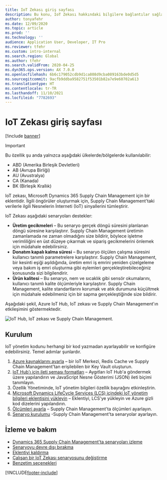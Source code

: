 ```yaml
---
title: IoT Zekası giriş sayfası
description: Bu konu, IoT Zekası hakkındaki bilgilere bağlantılar sağlar.
author: tonyafehr
ms.date: 12/09/2020
ms.topic: article
ms.prod: ''
ms.technology: ''
audience: Application User, Developer, IT Pro
ms.reviewer: tfehr
ms.custom: intro-internal
ms.search.region: Global
ms.author: tfehr
ms.search.validFrom: 2020-04-25
ms.dyn365.ops.version: AX 7.0.0
ms.openlocfilehash: 6b6c179052cdb9d1ca808d9cba089163bde0d5d5
ms.sourcegitcommit: 9acfb9ddba9582751f53501b82a7e9e60702a613
ms.translationtype: HT
ms.contentlocale: tr-TR
ms.lasthandoff: 11/10/2021
ms.locfileid: "7782693"
---
```

# <a name="iot-intelligence-home-page"></a>IoT Zekası giriş sayfası

[!include [banner](../../includes/banner.md)]

> [!IMPORTANT]
> Bu özellik şu anda yalnızca aşağıdaki ülkelerde/bölgelerde kullanılabilir:
>
> - ABD (Amerika Birleşik Devletleri)
> - AB (Avrupa Birliği)
> - AU (Avustralya)
> - CA (Kanada)
> - BK (Birleşik Krallık)

IoT zekası, Microsoft Dynamics 365 Supply Chain Management için bir eklentidir. İlgili öngörüler oluşturmak için, Supply Chain Management'taki verilerle ilgili Nesnelerin İnterneti (IoT) sinyallerini tümleştirir.

IoT Zekası aşağıdaki senaryoları destekler:

+ **Üretim gecikmeleri** – Bu senaryo gerçek döngü süresini planlanan döngü süresine karşılaştırır. Supply Chain Management üretimin zamanlamada ne zaman olmadığını size bildirir, böylece işletme verimliliğini en üst düzeye çıkarmak ve sipariş gecikmelerini önlemek için müdahale edebilirsiniz.
+ **Donatım kapalı kalma süresi** – Bu senaryo ölçülen çalışma süresini kullanıcı tanımlı parametrelere karşılaştırır. Supply Chain Management, bir kesinti eşiği aşıldığında, üretim emri iş emrini yeniden çizelgeleme veya bakım iş emri oluşturma gibi eylemleri gerçekleştirebileceğiniz konusunda sizi bilgilendirir.
+ **Ürün kalitesi** – Bu senaryo, nem ve sıcaklık gibi sensör okumalarını, kullanıcı tanımlı kalite ölçümleriyle karşılaştırır. Supply Chain Management, kalite standartlarını korumak ve atık durumuna küçültmek için müdahale edebilmeniz için bir sapma gerçekleştiğinde size bildirir.

Aşağıdaki şekil, Azure IoT Hub, IoT zekası ve Supply Chain Management'ın etkileşimini göstermektedir.

![IoT Hub, IoT zekası ve Supply Chain Management.](media/iot_intelligence.png)

## <a name="setup"></a>Kurulum

IoT yönetim kodunu herhangi bir kod yazmadan ayarlayabilir ve konfigüre edebilirsiniz. Temel adımlar şunlardır.

1. [Azure kaynaklarını ayarla](iot-azure-setup.md) – bir IoT Merkezi, Redis Cache ve Supply Chain Management'tan erişilebilen bir Key Vault oluşturun.
2. [IoT Hub'ı için ileti şeması formatları](iot-schema-format.md) – Aygıtları IoT Hub'a göndermek üzere yapılandırın ve JavaScript Nesne Gösterimi (JSON) ileti biçimi tanımlayın.
3. Özellik Yönetiminde, IoT yönetim bilgileri özellik bayrağını etkinleştirin. 
4. [Microsoft Dynamics LifeCycle Services (LCS) içindeki IoT yönetim bilgileri eklentisini yükleyin](iot-lcs-setup.md) – Eklentiyi, LCS'ye yükleyin ve Azure gizli kod dizelerini yapılandırın.
5. [Ölçümleri ayarla](iot-metrics-setup.md) – Supply Chain Management'ta ölçümleri ayarlayın.
6. [Senaryo kurulumu](iot-scenario-setup.md) -Supply Chain Management'ta senaryolar ayarlayın.

## <a name="tracking-and-maintenance"></a>İzleme ve bakım

+ [Dynamics 365 Supply Chain Management'ta senaryoları izleme](iot-management.md#monitor-scenarios)
+ [Senaryoyu devre dışı bırakma](iot-scenario-setup.md#disable-a-scenario)
+ [Eklentiyi kaldırma](iot-lcs-setup.md#uninstall-addin)
+ [Çalışan bir IoT Zekası senaryosunu değiştirme](iot-management.md#modify-a-running-iot-intelligence-scenario)
+ [Benzetim seçenekleri](iot-management.md#simulation-options)


[!INCLUDE[footer-include](../../includes/footer-banner.md)]